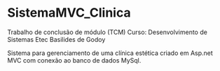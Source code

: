 # SistemaMVC_Clinica

Trabalho de conclusão de módulo (TCM)
Curso: Desenvolvimento de Sistemas
Etec Basilides de Godoy

Sistema para gerenciamento de uma clínica estética criado em Asp.net MVC com conexão ao banco de dados MySql.

